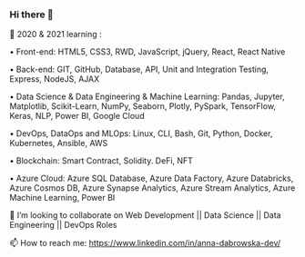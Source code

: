 ### Hi there 👋

🌱 2020 & 2021 learning :

• Front-end: HTML5, CSS3, RWD, JavaScript, jQuery, React, React Native

• Back-end: GIT, GitHub, Database, API, Unit and Integration Testing, Express, NodeJS, AJAX

• Data Science & Data Engineering & Machine Learning: Pandas, Jupyter, Matplotlib, Scikit-Learn, NumPy, Seaborn, Plotly, PySpark, TensorFlow, Keras, NLP, Power BI, Google Cloud

• DevOps, DataOps and MLOps: Linux, CLI, Bash, Git, Python, Docker, Kubernetes, Ansible, AWS

• Blockchain: Smart Contract, Solidity. DeFi, NFT

• Azure Cloud: Azure SQL Database, Azure Data Factory, Azure Databricks, Azure Cosmos DB, Azure Synapse Analytics, Azure Stream Analytics, Azure Machine Learning, Power BI

👯 I’m looking to collaborate on Web Development || Data Science || Data Engineering || DevOps Roles

📫 How to reach me: https://www.linkedin.com/in/anna-dabrowska-dev/
<!--
- 🔭 I’m currently working on ...
- 🤔 I’m looking for help with ...
- 💬 Ask me about ...
- 😄 Pronouns: ...
- ⚡ Fun fact: ...
-->
